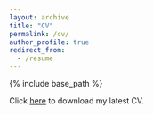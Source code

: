 ```yaml
---
layout: archive
title: "CV"
permalink: /cv/
author_profile: true
redirect_from:
  - /resume
---
```


{% include base_path %}

Click [here](/files/sm_cv.pdf) to download my latest CV.
<!--stackedit_data:
eyJoaXN0b3J5IjpbLTc5MzcxODA2Nl19
-->